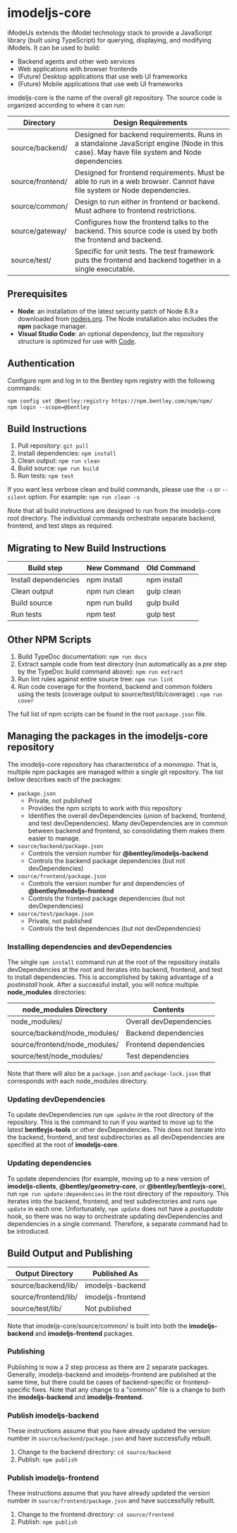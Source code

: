 ﻿# imodeljs-core

iModelJs extends the iModel technology stack to provide a JavaScript library (built using TypeScript) for querying, displaying, and modifying iModels.
It can be used to build:

* Backend agents and other web services
* Web applications with browser frontends
* (Future) Desktop applications that use web UI frameworks
* (Future) Mobile applications that use web UI frameworks

imodeljs-core is the name of the overall git repository.
The source code is organized according to where it can run:

| Directory        | Design Requirements |
|------------------|---------------------|
| source/backend/  | Designed for backend requirements. Runs in a standalone JavaScript engine (Node in this case). May have file system and Node dependencies  |
| source/frontend/ | Designed for frontend requirements. Must be able to run in a web browser. Cannot have file system or Node dependencies. |
| source/common/   | Design to run either in frontend or backend. Must adhere to frontend restrictions. |
| source/gateway/  | Configures how the frontend talks to the backend. This source code is used by both the frontend and backend. |
| source/test/     | Specific for unit tests. The test framework puts the frontend and backend together in a single executable. |

## Prerequisites

* **Node**: an installation of the latest security patch of Node 8.9.x downloaded from [nodejs.org](https://nodejs.org/en/). The Node installation also includes the **npm** package manager.
* **Visual Studio Code**: an optional dependency, but the repository structure is optimized for use with [Code](https://code.visualstudio.com/).

## Authentication

Configure npm and log in to the Bentley npm registry with the following commands:
```
npm config set @bentley:registry https://npm.bentley.com/npm/npm/
npm login --scope=@bentley
```

## Build Instructions

1. Pull repository: `git pull`
2. Install dependencies: `npm install`
3. Clean output: `npm run clean`
4. Build source: `npm run build`
5. Run tests: `npm test`

If you want less verbose clean and build commands, please use the `-s` or `--silent` option.  For example: `npm run clean -s`

Note that all build instructions are designed to run from the imodeljs-core root directory.
The individual commands orchestrate separate backend, frontend, and test steps as required.

## Migrating to New Build Instructions

| Build step           | New Command   | Old Command |
|----------------------|---------------|-------------|
| Install dependencies | npm install   | npm install |
| Clean output         | npm run clean | gulp clean  |
| Build source         | npm run build | gulp build  |
| Run tests            | npm test      | gulp test   |

## Other NPM Scripts

1. Build TypeDoc documentation: `npm run docs`
2. Extract sample code from test directory (run automatically as a *pre* step by the TypeDoc build command above): `npm run extract`
3. Run lint rules against entire source tree: `npm run lint`
4. Run code coverage for the frontend, backend and common folders using the tests (coverage output to source/test/lib/coverage) : `npm run cover`

The full list of npm scripts can be found in the root `package.json` file.

## Managing the packages in the imodeljs-core repository

The imodeljs-core repository has characteristics of a *monorepo*.
That is, multiple npm packages are managed within a single git repository.
The list below describes each of the packages:

* `package.json`
  * Private, not published
  * Provides the npm scripts to work with this repository
  * Identifies the overall devDependencies (union of backend, frontend, and test devDependencies). Many devDependencies are in common between backend and frontend, so consolidating them makes them easier to manage.
* `source/backend/package.json`
  * Controls the version number for **@bentley/imodeljs-backend**
  * Controls the backend package dependencies (but not devDependencies)
* `source/frontend/package.json`
  * Controls the version number for and dependencies of **@bentley/imodeljs-frontend**
  * Controls the frontend package dependencies (but not devDependencies)
* `source/test/package.json`
  * Private, not published
  * Controls the test dependencies (but not devDependencies)

### Installing dependencies and devDependencies

The single `npm install` command run at the root of the repository installs devDependencies at the root and iterates into backend, frontend, and test to install dependencies.
This is accomplished by taking advantage of a *postinstall* hook.
After a successful install, you will notice multiple **node_modules** directories:

| node_modules Directory        | Contents                |
|-------------------------------|-------------------------|
| node_modules/                 | Overall devDependencies |
| source/backend/node_modules/  | Backend dependencies    |
| source/frontend/node_modules/ | Frontend dependencies   |
| source/test/node_modules/     | Test dependencies       |

Note that there will also be a `package.json` and `package-lock.json` that corresponds with each node_modules directory.

### Updating devDependencies

To update devDependencies run `npm update` in the root directory of the repository.
This is the command to run if you wanted to move up to the latest **bentleyjs-tools** or other devDependencies.
This does not iterate into the backend, frontend, and test subdirectories as all devDependencies are specified at the root of **imodeljs-core**.

### Updating dependencies

To update dependencies (for example, moving up to a new version of **imodeljs-clients**, **@bentley/geometry-core**, or **@bentley/bentleyjs-core**), run `npm run update:dependencies` in the root directory of the repository.
This iterates into the backend, frontend, and test subdirectories and runs `npm update` in each one.
Unfortunately, `npm update` does not have a *postupdate* hook, so there was no way to orchestrate updating devDependencies and dependencies in a single command.
Therefore, a separate command had to be introduced.

## Build Output and Publishing

| Output Directory     | Published As      |
|----------------------|-------------------|
| source/backend/lib/  | imodeljs-backend  |
| source/frontend/lib/ | imodeljs-frontend |
| source/test/lib/     | Not published     |

Note that imodeljs-core/source/common/ is built into both the **imodeljs-backend** and **imodeljs-frontend** packages.

### Publishing

Publishing is now a 2 step process as there are 2 separate packages.
Generally, imodeljs-backend and imodeljs-frontend are published at the same time, but there could be cases of backend-specific or frontend-specific fixes.
Note that any change to a "common" file is a change to both the **imodeljs-backend** and **imodeljs-frontend**.

### Publish imodeljs-backend

These instructions assume that you have already updated the version number in `source/backend/package.json` and have successfully rebuilt.

1. Change to the backend directory: `cd source/backend`
2. Publish: `npm publish`

### Publish imodeljs-frontend

These instructions assume that you have already updated the version number in `source/frontend/package.json` and have successfully rebuilt.

1. Change to the frontend directory: `cd source/frontend`
2. Publish: `npm publish`
